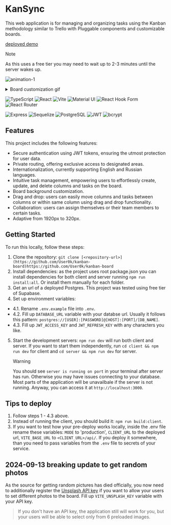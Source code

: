 # KanSync

This web application is for managing and organizing tasks using the Kanban methodology similar to Trello with Pluggable components and customizable boards.

[deployed demo](https://kanban-board-nwiv.onrender.com/)

> [!NOTE]
> As this uses a free tier you may need to wait up to 2-3 minutes until the server wakes up.

![animation-1](https://github.com/User0k/kanban-board/assets/25122117/6eb5b774-d2b0-46b7-9cf9-2548f6dc0c71)

<details>
  <summary>Board customization gif</summary>

![animation-2](https://github.com/User0k/kanban-board/assets/25122117/f74e2242-0d75-4e10-a01c-a56f5bdfeeeb)

</details>

<p>
  <img alt="TypeScript" src="https://img.shields.io/badge/TypeScript-007ACC.svg?logo=typescript&logoColor=white" />
  <img alt="React" src="https://img.shields.io/badge/React-212121?logo=react&logoColor=5ed3f3" />
  <img alt="Vite" src="https://img.shields.io/badge/Vite-f5f900?logo=vite" />
  <img alt="Material UI" src="https://img.shields.io/badge/MUI-007fff.svg?&logo=mui&logoColor=white">
  <img alt="React Hook Form" src="https://img.shields.io/badge/React Hook Form-f93787.svg?&logo=reacthookform&logoColor=white">
  <img alt="React Router" src="https://img.shields.io/badge/React Router-black.svg?&logo=reactrouter">
</p>
<p>
  <img alt="Express" src="https://img.shields.io/badge/Express-010101.svg?logo=express" />
  <img alt="Sequelize" src="https://img.shields.io/badge/Sequelize-0253ef.svg?logo=Sequelize" />
  <img alt="PostgreSQL" src="https://img.shields.io/badge/PostgreSQL-eeffff.svg?logo=postgresql" />
  <img alt="JWT" src="https://img.shields.io/badge/JSON Web Tokens-d63aff.svg?logo=jsonwebtokens" />
  <img alt="bcrypt" src="https://img.shields.io/badge/bcrypt-1a0dab.svg?logo=bcrypt" />
</p>

## Features

This project includes the following features:

- Secure authentication using JWT tokens, ensuring the utmost protection for user data.
- Private routing, offering exclusive access to designated areas.
- Internationalization, currently supporting English and Russian languages.
- Intuitive task management, empowering users to effortlessly create, update, and delete columns and tasks on the board.
- Board background customization.
- Drag and drop: users can easily move columns and tasks between columns or within same column using drag and drop functionality.
- Collaboration: users can assign themselves or their team members to certain tasks.
- Adaptive from 1920px to 320px.

## Getting Started

To run this locally, follow these steps:

1. Clone the repository: `git clone [<repository-url>](https://github.com/User0k/kanban-board)https://github.com/User0k/kanban-board`
2. Install dependencies: as the project uses root package.json you can install dependencies for both client and server running `npm run install:all`. Or install them manually for each folder.
3. Get an url of a deployed Postgres. This project was tested using free tier of Supabase.
4. Set up environment variables:

- 4.1. Rename `.env.example` file into `.env`.
- 4.2. Fill up `DATABASE_URL` variable with your databse url. Usually it follows this pattern: `postgres://[USER]:[PASSWORD]@[HOST]:[PORT]/[DB_NAME]`.
- 4.3. Fill up `JWT_ACCESS_KEY` and `JWT_REFRESH_KEY` with any characters you like.

5. Start the development servers: `npm run dev` will run both client and server. If you want to start them independently, run `cd client && npm run dev` for client and `cd server && npm run dev` for server.
   > [!WARNING]
   > You should see `server is running on port` in your terminal after server has run. Otherwise you may have issues connecting to your database.
   > Most parts of the application will be unavailbale if the server is not running. Anyway, you can access it at `http://localhost:3000`.

## Tips to deploy

1. Follow steps 1 - 4.3 above.
2. Instead of running the client, you should build it: `npm run build:client`.
3. If you want to test how your pre-deploy works locally, inside the .env file rename these variables: `MODE` to 'production', `CLIENT_URL` to the deployed url, `VITE_BASE_URL` to `<CLIENT_URL>/api/`. If you deploy it somewhere, than you need to pass variables from the `.env` file to secrets of your service.

## 2024-09-13 breaking update to get random photos

As the source for getting random pictures has died officially, you now need to additionally register the [Unsplash API key](https://unsplash.com/developers) if you want to allow your users to set different photos to the board. Fill up `VITE_UNSPLASH_KEY` variable with your API key.

> If you don't have an API key, the application still will work for you, but your users will be able to select only from 6 preloaded images.
